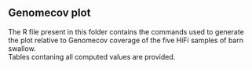 ## Genomecov plot

The R file present in this folder contains the commands used to generate the plot relative to Genomecov coverage of the five HiFi samples of barn swallow. <br />
Tables contaning all computed values are provided. <br />

